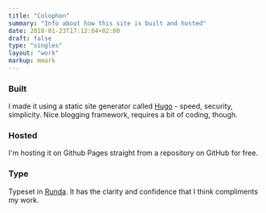 ```yaml
---
title: "Colophon"
summary: "Info about how this site is built and hosted"
date: 2018-01-23T17:12:04+02:00
draft: false
type: "singles"
layout: "work"
markup: mmark
---
```


### Built

I made it using a static site generator called [Hugo](https://gohugo.io) - speed, security, simplicity. Nice blogging framework, requires a bit of coding, though.

### Hosted

I'm hosting it on Github Pages straight from a repository on GitHub for free.

### Type

Typeset in [Runda](http://cargocollective.com/pstype/Runda). It has the clarity and confidence that I think compliments my work.
